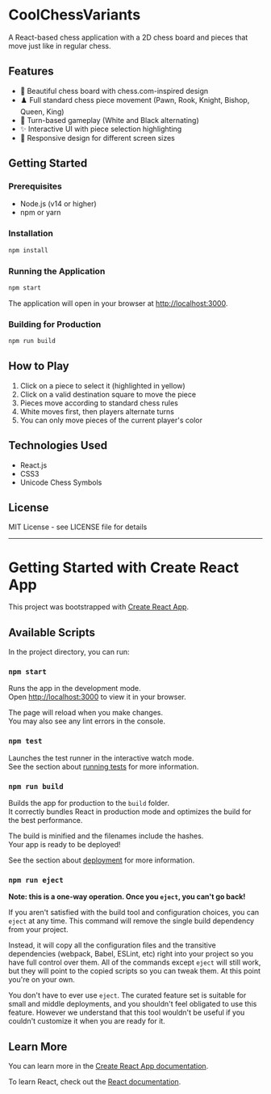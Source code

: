 # CoolChessVariants

A React-based chess application with a 2D chess board and pieces that move just like in regular chess.

## Features

- 🎨 Beautiful chess board with chess.com-inspired design
- ♟️ Full standard chess piece movement (Pawn, Rook, Knight, Bishop, Queen, King)
- 🔄 Turn-based gameplay (White and Black alternating)
- ✨ Interactive UI with piece selection highlighting
- 📱 Responsive design for different screen sizes

## Getting Started

### Prerequisites

- Node.js (v14 or higher)
- npm or yarn

### Installation

```bash
npm install
```

### Running the Application

```bash
npm start
```

The application will open in your browser at [http://localhost:3000](http://localhost:3000).

### Building for Production

```bash
npm run build
```

## How to Play

1. Click on a piece to select it (highlighted in yellow)
2. Click on a valid destination square to move the piece
3. Pieces move according to standard chess rules
4. White moves first, then players alternate turns
5. You can only move pieces of the current player's color

## Technologies Used

- React.js
- CSS3
- Unicode Chess Symbols

## License

MIT License - see LICENSE file for details

---

# Getting Started with Create React App

This project was bootstrapped with [Create React App](https://github.com/facebook/create-react-app).

## Available Scripts

In the project directory, you can run:

### `npm start`

Runs the app in the development mode.\
Open [http://localhost:3000](http://localhost:3000) to view it in your browser.

The page will reload when you make changes.\
You may also see any lint errors in the console.

### `npm test`

Launches the test runner in the interactive watch mode.\
See the section about [running tests](https://facebook.github.io/create-react-app/docs/running-tests) for more information.

### `npm run build`

Builds the app for production to the `build` folder.\
It correctly bundles React in production mode and optimizes the build for the best performance.

The build is minified and the filenames include the hashes.\
Your app is ready to be deployed!

See the section about [deployment](https://facebook.github.io/create-react-app/docs/deployment) for more information.

### `npm run eject`

**Note: this is a one-way operation. Once you `eject`, you can't go back!**

If you aren't satisfied with the build tool and configuration choices, you can `eject` at any time. This command will remove the single build dependency from your project.

Instead, it will copy all the configuration files and the transitive dependencies (webpack, Babel, ESLint, etc) right into your project so you have full control over them. All of the commands except `eject` will still work, but they will point to the copied scripts so you can tweak them. At this point you're on your own.

You don't have to ever use `eject`. The curated feature set is suitable for small and middle deployments, and you shouldn't feel obligated to use this feature. However we understand that this tool wouldn't be useful if you couldn't customize it when you are ready for it.

## Learn More

You can learn more in the [Create React App documentation](https://facebook.github.io/create-react-app/docs/getting-started).

To learn React, check out the [React documentation](https://reactjs.org/).
